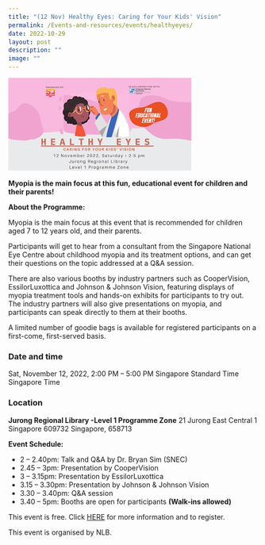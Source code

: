 ```yaml
---
title: "(12 Nov) Healthy Eyes: Caring for Your Kids' Vision"
permalink: /Events-and-resources/events/healthyeyes/
date: 2022-10-29
layout: post
description: ""
image: ""
---
```

![](/images/Healthy%20eyes.png)

**Myopia is the main focus at this fun, educational event for children and their parents!**

**About the Programme:**

Myopia is the main focus at this event that is recommended for children aged 7 to 12 years old, and their parents.

Participants will get to hear from a consultant from the Singapore National Eye Centre about childhood myopia and its treatment options, and can get their questions on the topic addressed at a Q&A session. 

There are also various booths by industry partners such as CooperVision, EssilorLuxottica and Johnson & Johnson Vision, featuring displays of myopia treatment tools and hands-on exhibits for participants to try out. The industry partners will also give presentations on myopia, and participants can speak directly to them at their booths.

A limited number of goodie bags is available for registered participants on a first-come, first-served basis. 

### Date and time

Sat, November 12, 2022, 2:00 PM – 5:00 PM Singapore Standard Time Singapore Time

### Location

**Jurong Regional Library -Level 1 Programme Zone** 21 Jurong East Central 1 Singapore 609732 Singapore, 658713

**Event Schedule:** 

*   2 – 2.40pm: Talk and Q&A by Dr. Bryan Sim (SNEC)
*   2.45 – 3pm: Presentation by CooperVision
*   3 – 3.15pm: Presentation by EssilorLuxottica
*   3.15 – 3.30pm: Presentation by Johnson & Johnson Vision
*   3.30 – 3.40pm: Q&A session
*   3.40 – 5pm: Booths are open for participants **(Walk-ins allowed)**

This event is free. Click [HERE](https://www.eventbrite.com/e/healthy-eyes-caring-for-your-kids-vision-tickets-443171767687?aff=odcleoeventsincollection&keep_tld=1) for more information and to register.

This event is organised by NLB. 